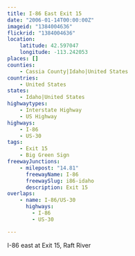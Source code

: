 ```yaml
---
title: I-86 East Exit 15
date: "2006-01-14T00:00:00Z"
imageid: "1384004636"
flickrid: "1384004636"
location:
    latitude: 42.597047
    longitude: -113.242053
places: []
counties:
    - Cassia County|Idaho|United States
countries:
    - United States
states:
    - Idaho|United States
highwaytypes:
    - Interstate Highway
    - US Highway
highways:
    - I-86
    - US-30
tags:
    - Exit 15
    - Big Green Sign
freewayJunctions:
    - milepost: "14.81"
      freewayName: I-86
      freewaySlug: i86-idaho
      description: Exit 15
overlaps:
    - name: I-86/US-30
      highways:
        - I-86
        - US-30

---
```

I-86 east at Exit 15, Raft River